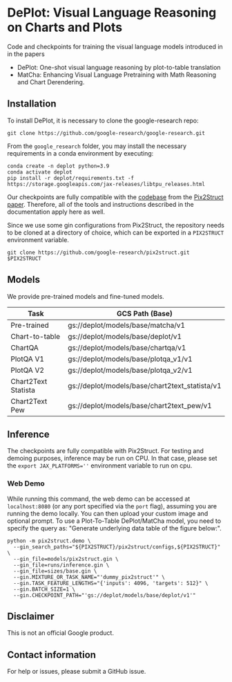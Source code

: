 # DePlot: Visual Language Reasoning on Charts and Plots

Code and checkpoints for training the visual language models introduced in
in the papers
 * DePlot: One-shot visual language reasoning by plot-to-table translation
 * MatCha: Enhancing Visual Language Pretraining with Math Reasoning and Chart Derendering.

## Installation

To install DePlot, it is necessary to clone the google-research repo:
```
git clone https://github.com/google-research/google-research.git
```
From the `google_research` folder, you may install the necessary requirements
in a conda environment by executing:
```
conda create -n deplot python=3.9
conda activate deplot
pip install -r deplot/requirements.txt -f https://storage.googleapis.com/jax-releases/libtpu_releases.html
```

Our checkpoints are fully compatible with the
[codebase](https://github.com/google-research/pix2struct/) from the
[Pix2Struct paper](https://arxiv.org/abs/2210.03347). Therefore, all of the
tools and instructions described in the documentation apply here as well.

Since we use some gin configurations from Pix2Struct, the repository needs to
be cloned at a directory of choice, which can be exported in a `PIX2STRUCT`
environment variable.

```
git clone https://github.com/google-research/pix2struct.git $PIX2STRUCT
```

## Models

We provide pre-trained models and fine-tuned models.


| Task                | GCS Path (Base)                                    |
| --------------------| -------------------------------------------------- |
| Pre-trained         | gs://deplot/models/base/matcha/v1                  |
| Chart-to-table      | gs://deplot/models/base/deplot/v1                  |
| ChartQA             | gs://deplot/models/base/chartqa/v1                 |
| PlotQA V1           | gs://deplot/models/base/plotqa_v1/v1               |
| PlotQA V2           | gs://deplot/models/base/plotqa_v2/v1               |
| Chart2Text Statista | gs://deplot/models/base/chart2text_statista/v1     |
| Chart2Text Pew      | gs://deplot/models/base/chart2text_pew/v1          |


## Inference

The checkpoints are fully compatible with Pix2Struct.
For testing and demoing purposes, inference may be run on CPU.
In that case, please set the `export JAX_PLATFORMS=''` environment variable
to run on cpu.

### Web Demo

While running this command, the web demo can be accessed
at `localhost:8080` (or any port specified via the `port` flag), assuming you
are running the demo locally. You can then upload your custom image and optional
prompt. To use a Plot-To-Table DePlot/MatCha model, you need to specify the
query as: "Generate underlying data table of the figure below:".

```
python -m pix2struct.demo \
  --gin_search_paths="${PIX2STRUCT}/pix2struct/configs,${PIX2STRUCT}" \
  --gin_file=models/pix2struct.gin \
  --gin_file=runs/inference.gin \
  --gin_file=sizes/base.gin \
  --gin.MIXTURE_OR_TASK_NAME="'dummy_pix2struct'" \
  --gin.TASK_FEATURE_LENGTHS="{'inputs': 4096, 'targets': 512}" \
  --gin.BATCH_SIZE=1 \
  --gin.CHECKPOINT_PATH="'gs://deplot/models/base/deplot/v1'"
```


## Disclaimer

This is not an official Google product.

## Contact information

For help or issues, please submit a GitHub issue.
